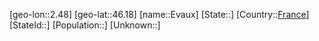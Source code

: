 ﻿---
location: [46.18,2.48]
type: City
tags:
- geo/City


SpocWebEntityId: 30099
isDeleted: false
confidential: public

---
[geo-lon::2.48]
[geo-lat::46.18]
[name::Evaux]
[State::]
[Country::[France](geo/Continent/Europe/France.md)]
[StateId::]
[Population::]
[Unknown::]


